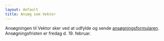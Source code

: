 ```yaml
---
layout: default
title: Ansøg som Vektor
---
```


<p>Ansøgningen til Vektor sker ved at udfylde og sende <a href="https://docs.google.com/forms/d/1ZH5R0FioM0zEHXnFITPUXdYUZjtITj2yAmN6iOI7K7w/edit?usp=drive_web">ansøgningsformularen</a>. Ansøgningsfristen er fredag d. 19. februar.</p>